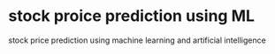 # stock proice prediction using ML
 stock price prediction using machine learning and artificial intelligence
